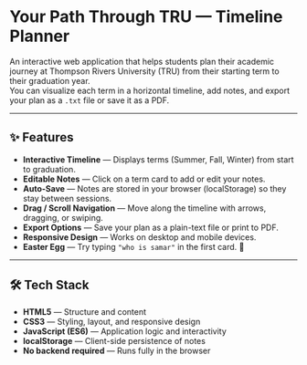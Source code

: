 # Your Path Through TRU — Timeline Planner

An interactive web application that helps students plan their academic journey at Thompson Rivers University (TRU) from their starting term to their graduation year.  
You can visualize each term in a horizontal timeline, add notes, and export your plan as a `.txt` file or save it as a PDF.


---

## ✨ Features

- **Interactive Timeline** — Displays terms (Summer, Fall, Winter) from start to graduation.
- **Editable Notes** — Click on a term card to add or edit your notes.
- **Auto-Save** — Notes are stored in your browser (localStorage) so they stay between sessions.
- **Drag / Scroll Navigation** — Move along the timeline with arrows, dragging, or swiping.
- **Export Options** — Save your plan as a plain-text file or print to PDF.
- **Responsive Design** — Works on desktop and mobile devices.
- **Easter Egg** — Try typing `"who is samar"` in the first card. 🐐

---

## 🛠️ Tech Stack

- **HTML5** — Structure and content
- **CSS3** — Styling, layout, and responsive design
- **JavaScript (ES6)** — Application logic and interactivity
- **localStorage** — Client-side persistence of notes
- **No backend required** — Runs fully in the browser




